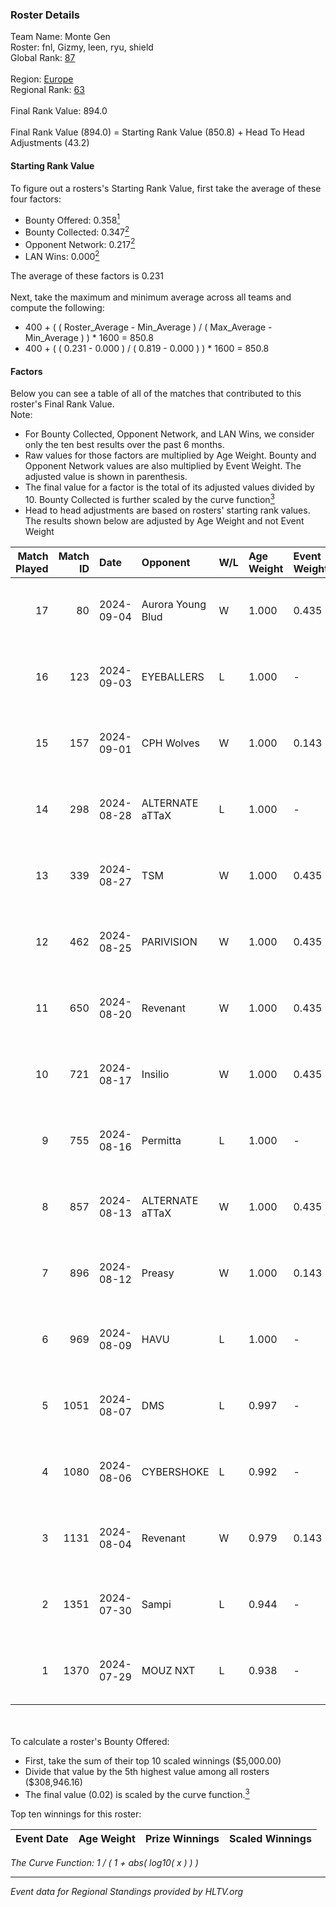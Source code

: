 ### Roster Details<br />
Team Name: Monte Gen<br />
Roster: fnl, Gizmy, leen, ryu, shield<br />
Global Rank: [87](../../standings_global_2024_09_06.md)<br />
<br />
Region: [Europe]( ../../standings_europe_2024_09_06.md)<br />
Regional Rank: [63]( ../../standings_europe_2024_09_06.md)<br />
<br />
Final Rank Value:  894.0<br />
<br />
Final Rank Value (894.0) = Starting Rank Value (850.8) + Head To Head Adjustments (43.2)<br />

#### Starting Rank Value<br />
To figure out a rosters's Starting Rank Value, first take the average of these four factors:<br />
- Bounty Offered: 0.358[<sup>1</sup>](#table2)
- Bounty Collected: 0.347[<sup>2</sup>](#table1)
- Opponent Network: 0.217[<sup>2</sup>](#table1)
- LAN Wins: 0.000[<sup>2</sup>](#table1)

The average of these factors is 0.231<br />
<br />
Next, take the maximum and minimum average across all teams and compute the following:<br />
- 400 + ( ( Roster_Average - Min_Average ) / ( Max_Average - Min_Average ) ) * 1600 = 850.8
- 400 + ( ( 0.231 - 0.000 ) / ( 0.819 - 0.000 ) ) * 1600 = 850.8


#### Factors<br />
Below you can see a table of all of the matches that contributed to this roster's Final Rank Value.<br />
Note:<br />

- For Bounty Collected, Opponent Network, and LAN Wins, we consider only the ten best results over the past 6 months.
- Raw values for those factors are multiplied by Age Weight. Bounty and Opponent Network values are also multiplied by Event Weight. The adjusted value is shown in parenthesis.
- The final value for a factor is the total of its adjusted values divided by 10. Bounty Collected is further scaled by the curve function[<sup>3</sup>](#curveFunction)
- Head to head adjustments are based on rosters' starting rank values. The results shown below are adjusted by Age Weight and not Event Weight
<span id="table1"></span><br />


| Match Played | Match ID | Date       | Opponent          | W/L | Age Weight | Event Weight | Bounty Collected | Opponent Network | LAN Wins  | H2H Adj. | Roster                         |
| -: | -: | :- | :- | :- | :- | :- | :- | :- | :- | -: | :- |
|           17 |       80 | 2024-09-04 | Aurora Young Blud | W   | 1.000      | 0.435        | 0.019 (0.008)    | 0.692 (0.301)    | 0 (0.000) |    13.80 | fnl, Gizmy, leen, ryu, shield  |
|           16 |      123 | 2024-09-03 | EYEBALLERS        | L   | 1.000      | -            | -                | -                | -         |   -20.95 | fnl, Gizmy, leen, ryu, shield  |
|           15 |      157 | 2024-09-01 | CPH Wolves        | W   | 1.000      | 0.143        | 0.003 (0.000)    | 0.524 (0.075)    | 0 (0.000) |    11.83 | fnl, Gizmy, leen, ryu, shield  |
|           14 |      298 | 2024-08-28 | ALTERNATE aTTaX   | L   | 1.000      | -            | -                | -                | -         |   -13.73 | fnl, Gizmy, leen, ryu, shield  |
|           13 |      339 | 2024-08-27 | TSM               | W   | 1.000      | 0.435        | 0.057 (0.025)    | 0.922 (0.401)    | 0 (0.000) |    23.27 | fnl, Gizmy, leen, ryu, shield  |
|           12 |      462 | 2024-08-25 | PARIVISION        | W   | 1.000      | 0.435        | 0.045 (0.020)    | 0.753 (0.327)    | 0 (0.000) |    25.78 | fnl, Gizmy, leen, ryu, shield  |
|           11 |      650 | 2024-08-20 | Revenant          | W   | 1.000      | 0.435        | 0.042 (0.018)    | 0.681 (0.296)    | 0 (0.000) |    19.85 | fnl, Gizmy, leen, ryu, shield  |
|           10 |      721 | 2024-08-17 | Insilio           | W   | 1.000      | 0.435        | 0.023 (0.010)    | 0.636 (0.277)    | 0 (0.000) |    18.66 | fnl, Gizmy, leen, ryu, shield  |
|            9 |      755 | 2024-08-16 | Permitta          | L   | 1.000      | -            | -                | -                | -         |   -12.38 | AiyvaN, fnl, leen, ryu, shield |
|            8 |      857 | 2024-08-13 | ALTERNATE aTTaX   | W   | 1.000      | 0.435        | 0.101 (0.044)    | 0.861 (0.374)    | 0 (0.000) |    17.65 | fnl, Gizmy, leen, ryu, shield  |
|            7 |      896 | 2024-08-12 | Preasy            | W   | 1.000      | 0.143        | 0.007 (0.001)    | 0.169 (0.024)    | 0 (0.000) |    10.99 | fnl, Gizmy, leen, ryu, shield  |
|            6 |      969 | 2024-08-09 | HAVU              | L   | 1.000      | -            | -                | -                | -         |   -25.37 | fnl, Gizmy, leen, ryu, shield  |
|            5 |     1051 | 2024-08-07 | DMS               | L   | 0.997      | -            | -                | -                | -         |   -13.57 | fnl, Gizmy, leen, ryu, shield  |
|            4 |     1080 | 2024-08-06 | CYBERSHOKE        | L   | 0.992      | -            | -                | -                | -         |   -11.33 | fnl, Gizmy, leen, ryu, shield  |
|            3 |     1131 | 2024-08-04 | Revenant          | W   | 0.979      | 0.143        | 0.042 (0.006)    | 0.681 (0.095)    | 0 (0.000) |    18.01 | fnl, Gizmy, leen, ryu, shield  |
|            2 |     1351 | 2024-07-30 | Sampi             | L   | 0.944      | -            | -                | -                | -         |   -12.07 | fnl, Gizmy, leen, ryu, shield  |
|            1 |     1370 | 2024-07-29 | MOUZ NXT          | L   | 0.938      | -            | -                | -                | -         |    -7.26 | fnl, Gizmy, leen, ryu, shield  |

<br />
<span id="table2"></span><br />
To calculate a roster's Bounty Offered:<br />

- First, take the sum of their top 10 scaled winnings ($5,000.00)
- Divide that value by the 5th highest value among all rosters ($308,946.16)
- The final value (0.02) is scaled by the curve function.[<sup>3</sup>](#curveFunction)

Top ten winnings for this roster:<br />

| Event Date | Age Weight | Prize Winnings | Scaled Winnings |
| :- | -: | :- | :- |


<span id="curveFunction"></span>_The Curve Function: 1 / ( 1 + abs( log10( x ) ) )_<br />

---
_Event data for Regional Standings provided by HLTV.org_<br />
